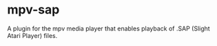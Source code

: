 # mpv-sap
A plugin for the mpv media player that enables playback of .SAP (Slight Atari Player) files.
